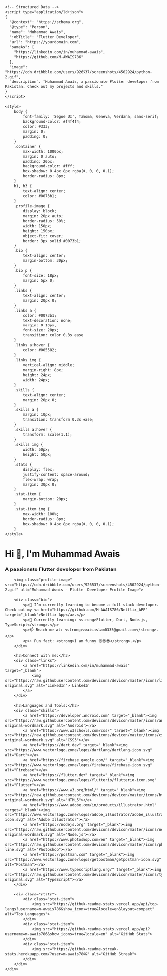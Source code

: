 <!DOCTYPE html>
<html lang="en">
<head>
    <meta charset="UTF-8">
    <meta name="viewport" content="width=device-width, initial-scale=1.0">
    <title>Muhammad Awais - Flutter Developer</title>
    <meta name="description" content="Muhammad Awais, a passionate Flutter developer from Pakistan. Explore my projects, skills, and connect with me on LinkedIn.">
    <meta name="keywords" content="Muhammad Awais, Flutter Developer, Full Stack Developer, Dart, Node.js, TypeScript, Pakistan">
    <meta name="author" content="Muhammad Awais">
    <link rel="canonical" href="https://yourdomain.com">
    <meta property="og:title" content="Muhammad Awais - Flutter Developer">
    <meta property="og:description" content="Explore my portfolio showcasing my projects, skills, and contact information.">
    <meta property="og:image" content="https://cdn.dribbble.com/users/926537/screenshots/4502924/python-2.gif">
    <meta property="og:url" content="https://yourdomain.com">
    <meta name="twitter:card" content="summary_large_image">
    <meta property="og:site_name" content="Muhammad Awais Portfolio">
    <meta name="twitter:image:alt" content="Muhammad Awais - Coding">

    <!-- Structured Data -->
    <script type="application/ld+json">
    {
      "@context": "https://schema.org",
      "@type": "Person",
      "name": "Muhammad Awais",
      "jobTitle": "Flutter Developer",
      "url": "https://yourdomain.com",
      "sameAs": [
        "https://linkedin.com/in/muhammad-awais",
        "https://github.com/M-AWAIS786"
      ],
      "image": "https://cdn.dribbble.com/users/926537/screenshots/4502924/python-2.gif",
      "description": "Muhammad Awais, a passionate Flutter developer from Pakistan. Check out my projects and skills."
    }
    </script>

    <style>
        body {
            font-family: 'Segoe UI', Tahoma, Geneva, Verdana, sans-serif;
            background-color: #f4f4f4;
            color: #333;
            margin: 0;
            padding: 0;
        }
        .container {
            max-width: 1000px;
            margin: 0 auto;
            padding: 20px;
            background-color: #fff;
            box-shadow: 0 4px 8px rgba(0, 0, 0, 0.1);
            border-radius: 8px;
        }
        h1, h3 {
            text-align: center;
            color: #0073b1;
        }
        .profile-image {
            display: block;
            margin: 20px auto;
            border-radius: 50%;
            width: 150px;
            height: 150px;
            object-fit: cover;
            border: 3px solid #0073b1;
        }
        .bio {
            text-align: center;
            margin-bottom: 30px;
        }
        .bio p {
            font-size: 18px;
            margin: 5px 0;
        }
        .links {
            text-align: center;
            margin: 20px 0;
        }
        .links a {
            color: #0073b1;
            text-decoration: none;
            margin: 0 10px;
            font-size: 20px;
            transition: color 0.3s ease;
        }
        .links a:hover {
            color: #005582;
        }
        .links img {
            vertical-align: middle;
            margin-right: 8px;
            height: 24px;
            width: 24px;
        }
        .skills {
            text-align: center;
            margin: 20px 0;
        }
        .skills a {
            margin: 10px;
            transition: transform 0.3s ease;
        }
        .skills a:hover {
            transform: scale(1.1);
        }
        .skills img {
            width: 50px;
            height: 50px;
        }
        .stats {
            display: flex;
            justify-content: space-around;
            flex-wrap: wrap;
            margin: 30px 0;
        }
        .stat-item {
            margin-bottom: 20px;
        }
        .stat-item img {
            max-width: 100%;
            border-radius: 8px;
            box-shadow: 0 4px 8px rgba(0, 0, 0, 0.1);
        }
    </style>
</head>
<body>
    <div class="container">
        <h1>Hi 👋, I'm Muhammad Awais</h1>
        <h3>A passionate Flutter developer from Pakistan</h3>

        <img class="profile-image" src="https://cdn.dribbble.com/users/926537/screenshots/4502924/python-2.gif" alt="Muhammad Awais - Flutter Developer Profile Image">

        <div class="bio">
            <p>🔭 I’m currently learning to become a full stack developer. Check out my <a href="https://github.com/M-AWAIS786/Netflix_APP" target="_blank">Netflix App</a>.</p>
            <p>🌱 Currently learning: <strong>Flutter, Dart, Node.js, TypeScript</strong>.</p>
            <p>📫 Reach me at: <strong>awaisaslam0335@gmail.com</strong>.</p>
            <p>⚡ Fun fact: <strong>I am funny 😍😍😍</strong>.</p>
        </div>

        <h3>Connect with me:</h3>
        <div class="links">
            <a href="https://linkedin.com/in/muhammad-awais" target="_blank">
                <img src="https://raw.githubusercontent.com/devicons/devicon/master/icons/linkedin/linkedin-original.svg" alt="LinkedIn"> LinkedIn
            </a>
        </div>

        <h3>Languages and Tools:</h3>
        <div class="skills">
            <a href="https://developer.android.com" target="_blank"><img src="https://raw.githubusercontent.com/devicons/devicon/master/icons/android/android-original-wordmark.svg" alt="Android"></a>
            <a href="https://www.w3schools.com/css/" target="_blank"><img src="https://raw.githubusercontent.com/devicons/devicon/master/icons/css3/css3-original-wordmark.svg" alt="CSS3"></a>
            <a href="https://dart.dev" target="_blank"><img src="https://www.vectorlogo.zone/logos/dartlang/dartlang-icon.svg" alt="Dart"></a>
            <a href="https://firebase.google.com/" target="_blank"><img src="https://www.vectorlogo.zone/logos/firebase/firebase-icon.svg" alt="Firebase"></a>
            <a href="https://flutter.dev" target="_blank"><img src="https://www.vectorlogo.zone/logos/flutterio/flutterio-icon.svg" alt="Flutter"></a>
            <a href="https://www.w3.org/html/" target="_blank"><img src="https://raw.githubusercontent.com/devicons/devicon/master/icons/html5/html5-original-wordmark.svg" alt="HTML5"></a>
            <a href="https://www.adobe.com/in/products/illustrator.html" target="_blank"><img src="https://www.vectorlogo.zone/logos/adobe_illustrator/adobe_illustrator-icon.svg" alt="Adobe Illustrator"></a>
            <a href="https://nodejs.org" target="_blank"><img src="https://raw.githubusercontent.com/devicons/devicon/master/icons/nodejs/nodejs-original-wordmark.svg" alt="Node.js"></a>
            <a href="https://www.photoshop.com/en" target="_blank"><img src="https://raw.githubusercontent.com/devicons/devicon/master/icons/photoshop/photoshop-line.svg" alt="Photoshop"></a>
            <a href="https://postman.com" target="_blank"><img src="https://www.vectorlogo.zone/logos/getpostman/getpostman-icon.svg" alt="Postman"></a>
            <a href="https://www.typescriptlang.org/" target="_blank"><img src="https://raw.githubusercontent.com/devicons/devicon/master/icons/typescript/typescript-original.svg" alt="TypeScript"></a>
        </div>

        <div class="stats">
            <div class="stat-item">
                <img src="https://github-readme-stats.vercel.app/api/top-langs?username=m-awais786&show_icons=true&locale=en&layout=compact" alt="Top Languages">
            </div>
            <div class="stat-item">
                <img src="https://github-readme-stats.vercel.app/api?username=m-awais786&show_icons=true&locale=en" alt="GitHub Stats">
            </div>
            <div class="stat-item">
                <img src="https://github-readme-streak-stats.herokuapp.com/?user=m-awais786&" alt="GitHub Streak">
            </div>
        </div>
    </div>
</body>
</html>

